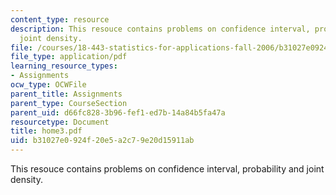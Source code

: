 ```yaml
---
content_type: resource
description: This resouce contains problems on confidence interval, probability and
  joint density.
file: /courses/18-443-statistics-for-applications-fall-2006/b31027e0924f20e5a2c79e20d15911ab_home3.pdf
file_type: application/pdf
learning_resource_types:
- Assignments
ocw_type: OCWFile
parent_title: Assignments
parent_type: CourseSection
parent_uid: d66fc828-3b96-fef1-ed7b-14a84b5fa47a
resourcetype: Document
title: home3.pdf
uid: b31027e0-924f-20e5-a2c7-9e20d15911ab
---
```

This resouce contains problems on confidence interval, probability and joint density.

